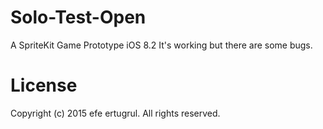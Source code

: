 # Solo-Test-Open

A SpriteKit Game Prototype
iOS 8.2
It's working but there are some bugs.

# License

Copyright (c) 2015 efe ertugrul. 
All rights reserved.
